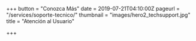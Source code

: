 +++
button = "Conozca Más"
date = 2019-07-21T04:10:00Z
pageurl = "/services/soporte-tecnico/"
thumbnail = "images/hero2_techsupport.jpg"
title = "Atención al Usuario"

+++
